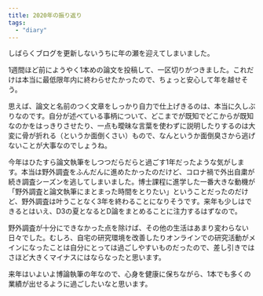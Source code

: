 ```yaml
---
title: 2020年の振り返り
tags:
  - "diary"
---
```


しばらくブログを更新しないうちに年の瀬を迎えてしまいました。

<!--more-->

1週間ほど前にようやく1本めの論文を投稿して、一区切りがつきました。これだけは本当に最低限年内に終わらせたかったので、ちょっと安心して年を越せそう。

思えば、論文と名前のつく文章をしっかり自力で仕上げきるのは、本当に久しぶりなのです。自分が述べている事柄について、どこまでが既知でどこからが既知なのかをはっきりさせたり、一点も曖昧な言葉を使わずに説明したりするのは大変に骨が折れる（というか面倒くさい）もので、なんというか面倒臭さから逃げないことが大事なのでしょうね。

今年はひたすら論文執筆をしつつだらだらと過ごす1年だったような気がします。本当は野外調査をふんだんに進めたかったのだけど、コロナ禍で外出自粛が続き調査シーズンを逃してしまいました。博士課程に進学した一番大きな動機が「野外調査と論文執筆にまとまった時間をとりたい」ということだったのだけど、野外調査は叶うことなく3年を終わることになりそうです。来年も少しはできるとはいえ、D3の夏となるとD論をまとめることに注力するはずなので。

野外調査が十分にできなかった点を除けば、その他の生活はあまり変わらない日々でした。むしろ、自宅の研究環境を改善したりオンラインでの研究活動がメインになったことは自分にとっては過ごしやすいものだったので、差し引きではさほど大きくマイナスにはならなったと思います。

来年はいよいよ博論執筆の年なので、心身を健康に保ちながら、1本でも多くの業績が出せるように過ごしたいなと思います。
